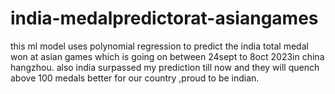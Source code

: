 # india-medalpredictorat-asiangames
this ml model uses polynomial regression to predict the india total medal won at asian games which is going on between 24sept to 8oct 2023in china hangzhou. 
also india surpassed my prediction till now and they will quench above 100 medals better for our country ,proud to be indian.
